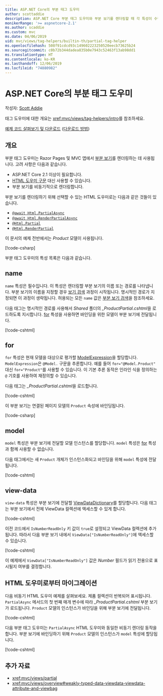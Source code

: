 ```yaml
---
title: ASP.NET Core의 부분 태그 도우미
author: scottaddie
description: ASP.NET Core 부분 태그 도우미와 부분 보기를 렌더링할 때 각 특성이 수행하는 역할을 알아봅니다.
monikerRange: '>= aspnetcore-2.1'
ms.author: scaddie
ms.custom: mvc
ms.date: 04/06/2019
uid: mvc/views/tag-helpers/builtin-th/partial-tag-helper
ms.openlocfilehash: 508f91cdcd93c149602223250520eecb73625b24
ms.sourcegitcommit: c0b72b344dadea835b0e7943c52463f13ab98dd1
ms.translationtype: HT
ms.contentlocale: ko-KR
ms.lasthandoff: 12/06/2019
ms.locfileid: "74880982"
---
```

# <a name="partial-tag-helper-in-aspnet-core"></a>ASP.NET Core의 부분 태그 도우미

작성자: [Scott Addie](https://github.com/scottaddie)

태그 도우미에 대한 개요는 <xref:mvc/views/tag-helpers/intro>를 참조하세요.

[예제 코드 살펴보기 및 다운로드](https://github.com/aspnet/AspNetCore.Docs/tree/master/aspnetcore/mvc/views/tag-helpers/built-in/samples) ([다운로드 방법](xref:index#how-to-download-a-sample))

## <a name="overview"></a>개요

부분 태그 도우미는 Razor Pages 및 MVC 앱에서 [부분 보기](xref:mvc/views/partial)를 렌더링하는 데 사용됩니다. 고려 사항은 다음과 같습니다.

* ASP.NET Core 2.1 이상이 필요합니다.
* [HTML 도우미 구문](xref:mvc/views/partial#reference-a-partial-view) 대신 사용할 수 있습니다.
* 부분 보기를 비동기적으로 렌더링합니다.

부분 보기를 렌더링하기 위해 선택할 수 있는 HTML 도우미로는 다음과 같은 것들이 있습니다.

* [`@await Html.PartialAsync`](/dotnet/api/microsoft.aspnetcore.mvc.rendering.htmlhelperpartialextensions.partialasync)
* [`@await Html.RenderPartialAsync`](/dotnet/api/microsoft.aspnetcore.mvc.rendering.htmlhelperpartialextensions.renderpartialasync)
* [`@Html.Partial`](/dotnet/api/microsoft.aspnetcore.mvc.rendering.htmlhelperpartialextensions.partial)
* [`@Html.RenderPartial`](/dotnet/api/microsoft.aspnetcore.mvc.rendering.htmlhelperpartialextensions.renderpartial)

이 문서의 예제 전반에서는 *Product* 모델이 사용됩니다.

[!code-csharp[](samples/TagHelpersBuiltIn/Models/Product.cs)]

부분 태그 도우미의 특성 목록은 다음과 같습니다.

## <a name="name"></a>name

`name` 특성은 필수입니다. 이 특성은 렌더링할 부분 보기의 이름 또는 경로를 나타냅니다. 부분 보기의 이름을 지정할 경우 [보기 검색](xref:mvc/views/overview#view-discovery) 과정이 시작됩니다. 명시적인 경로가 지정되면 이 과정이 생략됩니다. 허용되는 모든 `name` 값은 [부분 보기 검색](xref:mvc/views/partial#partial-view-discovery)을 참조하세요.

다음 태그는 명시적인 경로를 사용해서 *Shared* 폴더의 *_ProductPartial.cshtml*을 로드하도록 지시합니다. [for](#for) 특성을 사용하면 바인딩을 위한 모델이 부분 보기에 전달됩니다.

[!code-cshtml[](samples/TagHelpersBuiltIn/Pages/Product.cshtml?name=snippet_Name)]

## <a name="for"></a>for

`for` 특성은 현재 모델을 대상으로 평가할 [ModelExpression](/dotnet/api/microsoft.aspnetcore.mvc.viewfeatures.modelexpression)을 할당합니다. `ModelExpression`은 `@Model.` 구문을 추론합니다. 예를 들어 `for="@Model.Product"` 대신 `for="Product"`를 사용할 수 있습니다. 이 기본 추론 동작은 인라인 식을 정의하는 `@` 기호를 사용하여 재정의할 수 있습니다.

다음 태그는 *_ProductPartial.cshtml*을 로드합니다.

[!code-cshtml[](samples/TagHelpersBuiltIn/Pages/Product.cshtml?name=snippet_For)]

이 부분 보기는 연결된 페이지 모델의 `Product` 속성에 바인딩됩니다.

[!code-csharp[](samples/TagHelpersBuiltIn/Pages/Product.cshtml.cs?highlight=8)]

## <a name="model"></a>model

`model` 특성은 부분 보기에 전달할 모델 인스턴스를 할당합니다. `model` 특성은 [for](#for) 특성과 함께 사용할 수 없습니다.

다음 태그에서는 새 `Product` 개체가 인스턴스화되고 바인딩을 위해 `model` 특성에 전달됩니다.

[!code-cshtml[](samples/TagHelpersBuiltIn/Pages/Product.cshtml?name=snippet_Model)]

## <a name="view-data"></a>view-data

`view-data` 특성은 부분 보기에 전달할 [ViewDataDictionary](/dotnet/api/microsoft.aspnetcore.mvc.viewfeatures.viewdatadictionary)를 할당합니다. 다음 태그는 부분 보기에서 전체 ViewData 컬렉션에 액세스할 수 있게 합니다.

[!code-cshtml[](samples/TagHelpersBuiltIn/Pages/Product.cshtml?name=snippet_ViewData&highlight=5-)]

이전 코드에서 `IsNumberReadOnly` 키 값이 `true`로 설정되고 ViewData 컬렉션에 추가됩니다. 따라서 다음 부분 보기 내에서 `ViewData["IsNumberReadOnly"]`에 액세스할 수 있습니다.

[!code-cshtml[](samples/TagHelpersBuiltIn/Pages/Shared/_ProductViewDataPartial.cshtml?highlight=5)]

이 예제에서 `ViewData["IsNumberReadOnly"]` 값은 *Number* 필드가 읽기 전용으로 표시될지 여부를 결정합니다.

## <a name="migrate-from-an-html-helper"></a>HTML 도우미로부터 마이그레이션

다음 비동기 HTML 도우미 예제를 살펴보세요. 제품 컬렉션이 반복되어 표시됩니다. `PartialAsync` 메서드의 첫 번째 매개 변수에 따라 *_ProductPartial.cshtml* 부분 보기가 로드됩니다. `Product` 모델의 인스턴스가 바인딩을 위해 부분 보기에 전달됩니다.

[!code-cshtml[](samples/TagHelpersBuiltIn/Pages/Products.cshtml?name=snippet_HtmlHelper&highlight=3)]

다음 부분 태그 도우미는 `PartialAsync` HTML 도우미와 동일한 비동기 렌더링 동작을 합니다. 부분 보기에 바인딩하기 위해 `Product` 모델의 인스턴스가 `model` 특성에 할당됩니다.

[!code-cshtml[](samples/TagHelpersBuiltIn/Pages/Products.cshtml?name=snippet_TagHelper&highlight=3)]

## <a name="additional-resources"></a>추가 자료

* <xref:mvc/views/partial>
* <xref:mvc/views/overview#weakly-typed-data-viewdata-viewdata-attribute-and-viewbag>
